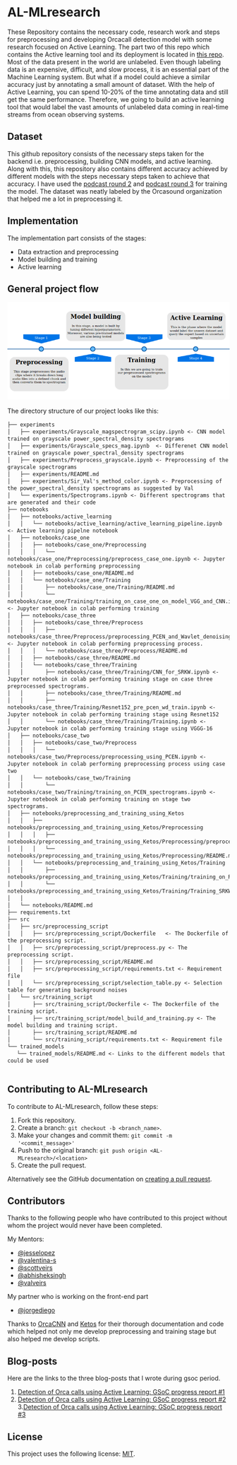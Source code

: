 # AL-MLresearch
These Repository contains the necessary code, research work and steps for preprocessing and developing Orcacall detection model with some research focused on Active Learning. The part two of this repo which contains the Active learning tool and its deployment is located in [this repo](https://github.com/orcasound/orcaAL).
Most of the data present in the world are unlabeled. Even though labeling data is an expensive, difficult, and slow process, it is an essential part of the Machine  Learning system. But what if a model could achieve a similar accuracy just by annotating a small amount of dataset. With the help of Active Learning, you can spend 10-20% of the time annotating data and still get the same performance.
Therefore, we going to build an active learning tool that would label the vast amounts of unlabeled data coming in real-time streams from ocean observing systems.

## Dataset 

This github repository consists of the necessary steps taken for the backend i.e. preprocessing, building CNN models, and active learning. Along with this, this repository also contains different accuracy achieved by different models with the steps necessary steps taken to achieve that accuracy.
I have used the [podcast round 2](https://github.com/orcasound/orcadata/wiki/Pod.Cast-data-archive#OrcasoundLab07052019_PodCastRound2) and [podcast round 3](https://github.com/orcasound/orcadata/wiki/Pod.Cast-data-archive#OrcasoundLab09272017_PodCastRound3) for training the model. The dataset was neatly labeled by the Orcasound organization that helped me a lot in preprocessing it.

## Implementation

The implementation part consists of the stages:
- Data extraction and preprocessing 
- Model building and training
- Active learning

## General project flow 


<p align = "center">
<img src = 
     /assets/general_stage.png>
</p>

The directory structure of our project looks like this: 

```
├── experiments
│   ├── experiments/Grayscale_magspectrogram_scipy.ipynb <- CNN model trained on grayscale power_spectral_density spectrograms
│   ├── experiments/Grayscale_specs_mag.ipynb  <- Differenet CNN model trained on grayscale power_spectral_density spectrograms
│   ├── experiments/Preprocess_grayscale.ipynb <- Preprocessing of the grayscale spectrograms
│   ├── experiments/README.md
│   ├── experiments/Sir_Val's_method_color.ipynb <- Preprocessing of the power_spectral_density spectrograms as suggested by Val
│   └── experiments/Spectrograms.ipynb <- Different spectrograms that are generated and their code
├── notebooks
│   ├── notebooks/active_learning
│   │   └── notebooks/active_learning/active_learning_pipeline.ipynb <- Active learning pipelne notebook
│   ├── notebooks/case_one
│   │   ├── notebooks/case_one/Preprocessing 
│   │   │   └── notebooks/case_one/Preprocessing/preprocess_case_one.ipynb <- Jupyter notebook in colab performing preprocessing
│   │   ├── notebooks/case_one/README.md
│   │   └── notebooks/case_one/Training
│   │       ├── notebooks/case_one/Training/README.md
│   │       └── notebooks/case_one/Training/training_on_case_one_on_model_VGG_and_CNN.ipynb <- Jupyter notebook in colab performing training
│   ├── notebooks/case_three
│   │   ├── notebooks/case_three/Preprocess
│   │   │   ├── notebooks/case_three/Preprocess/preprocessing_PCEN_and_Wavlet_denoising.ipynb <- Jupyter notebook in colab performing preprocessing process.
│   │   │   └── notebooks/case_three/Preprocess/README.md
│   │   ├── notebooks/case_three/README.md
│   │   └── notebooks/case_three/Training
│   │       ├── notebooks/case_three/Training/CNN_for_SRKW.ipynb <- Jupyter notebook in colab performing training stage on case three preprocessed spectrograms.
│   │       ├── notebooks/case_three/Training/README.md
│   │       ├── notebooks/case_three/Training/Resnet152_pre_pcen_wd_train.ipynb <- Jupyter notebook in colab performing training stage using Resnet152
│   │       └── notebooks/case_three/Training/Training.ipynb <- Jupyter notebook in colab performing training stage using VGGG-16
│   ├── notebooks/case_two
│   │   ├── notebooks/case_two/Preprocess
│   │   │   └── notebooks/case_two/Preprocess/preprocessing_using_PCEN.ipynb <- Jupyter notebook in colab performing preprocessing process using case two
│   │   └── notebooks/case_two/Training
│   │       └── notebooks/case_two/Training/training_on_PCEN_spectrograms.ipynb <- Jupyter notebook in colab performing training on stage two spectrograms.
│   ├── notebooks/preprocessing_and_training_using_Ketos
│   │   ├── notebooks/preprocessing_and_training_using_Ketos/Preprocessing
│   │   │   ├── notebooks/preprocessing_and_training_using_Ketos/Preprocessing/preprocessing_using_Ketos.ipynb 
│   │   │   └── notebooks/preprocessing_and_training_using_Ketos/Preprocessing/README.md
│   │   └── notebooks/preprocessing_and_training_using_Ketos/Training
│   │       ├── notebooks/preprocessing_and_training_using_Ketos/Training/training_on_RNN_using_Ketos.ipynb
│   │       └── notebooks/preprocessing_and_training_using_Ketos/Training/Training_SRKWs_Ketos.ipynb
│   │    
│   └── notebooks/README.md
├── requirements.txt
├── src
│   ├── src/preprocessing_script
│   │   ├── src/preprocessing_script/Dockerfile   <- The Dockerfile of the preprocessing script. 
│   │   ├── src/preprocessing_script/preprocess.py <- The preprocessing script. 
│   │   ├── src/preprocessing_script/README.md  
│   │   ├── src/preprocessing_script/requirements.txt <- Requirement file
│   │   └── src/preprocessing_script/selection_table.py <- Selection table for generating background noises
│   └── src/training_script
│       ├── src/training_script/Dockerfile <- The Dockerfile of the training script. 
│       ├── src/training_script/model_build_and_training.py <- The model building and training script.
│       ├── src/training_script/README.md
│       └── src/training_script/requirements.txt <- Requirement file
└── trained_models
   └── trained_models/README.md <- Links to the different models that could be used


```


## Contributing to AL-MLresearch
<!--- If your README is long or you have some specific process or steps you want contributors to follow, consider creating a separate CONTRIBUTING.md file--->
To contribute to AL-MLresearch, follow these steps:

1. Fork this repository.
2. Create a branch: `git checkout -b <branch_name>`.
3. Make your changes and commit them: `git commit -m '<commit_message>'`
4. Push to the original branch: `git push origin <AL-MLresearch>/<location>`
5. Create the pull request.

Alternatively see the GitHub documentation on [creating a pull request](https://help.github.com/en/github/collaborating-with-issues-and-pull-requests/creating-a-pull-request).

## Contributors

Thanks to the following people who have contributed to this project without whom the project would never have been completed.

My Mentors:
 * [@jesselopez](https://github.com/yosoyjay)
 * [@valentina-s](https://github.com/valentina-s) 
 * [@scottveirs](https://github.com/scottveirs) 
 * [@abhisheksingh](https://github.com/ZER-0-NE)
 * [@valveirs](https://github.com/veirs)

My partner who is working on the front-end part
 * [@jorgediego](https://github.com/jd-rs)

Thanks to [OrcaCNN](https://github.com/axiom-data-science/OrcaCNN) and [Ketos](https://gitlab.meridian.cs.dal.ca/public_projects/ketos) for their thorough documentation and code which helped not only me develop preprocessing and training stage but also helped me develop scripts.

## Blog-posts
Here are the links to the three blog-posts that I wrote during gsoc period.
 1. [Detection of Orca calls using Active Learning: GSoC progress report #1](http://www.orcasound.net/2020/07/03/detection-of-orca-calls-using-active-learning/)
 2. [Detection of Orca calls using Active Learning: GSoC progress report #2](http://www.orcasound.net/2020/08/02/detection-of-orca-calls-using-active-learning-gsoc-progress-report-2/)
 3.[Detection of Orca calls using Active Learning: GSoC progress report #3](http://www.orcasound.net/2020/08/26/detection-of-orca-calls-using-active-learning-gsoc-progress-report-3/)
 
## License
<!--- If you're not sure which open license to use see https://choosealicense.com/--->

This project uses the following license: [MIT](https://choosealicense.com/licenses/mit/#).
